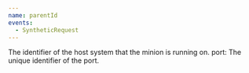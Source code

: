 ```yaml
---
name: parentId
events:
  - SyntheticRequest
---
```


The identifier of the host system that the minion is running on. port: The unique identifier of the port.